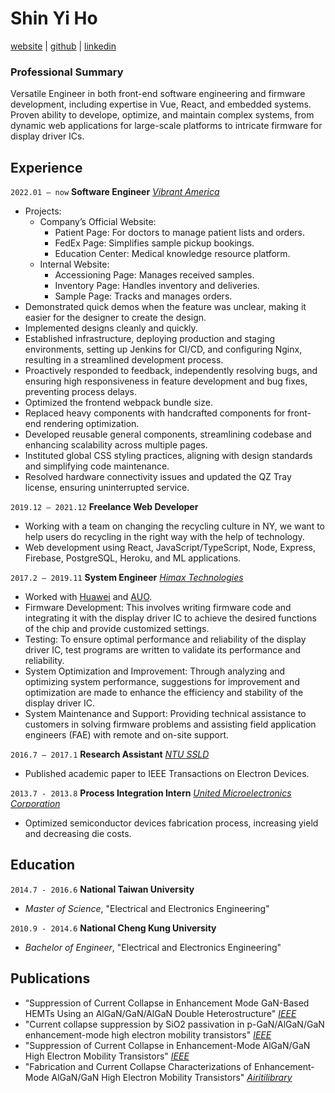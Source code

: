 # Shin Yi Ho

[website](https://shinyiho.github.io/) | [github](https://github.com/shinyiho) | [linkedin](https://www.linkedin.com/in/shinyi-ho-13871b73/)

### **Professional Summary**

Versatile Engineer in both front-end software engineering and firmware development, including expertise in Vue, React, and embedded systems. Proven ability to develope, optimize, and maintain complex systems, from dynamic web applications for large-scale platforms to intricate firmware for display driver ICs.

## Experience

`2022.01 – now` **Software Engineer** [_Vibrant America_](https://www.vibrant-america.com/)

- Projects:
    - Company’s Official Website:
        - Patient Page: For doctors to manage patient lists and orders.
        - FedEx Page: Simplifies sample pickup bookings.
        - Education Center: Medical knowledge resource platform.
    - Internal Website:
        - Accessioning Page: Manages received samples.
        - Inventory Page: Handles inventory and deliveries.
        - Sample Page: Tracks and manages orders.
- Demonstrated quick demos when the feature was unclear, making it easier for the designer to create the design.
- Implemented designs cleanly and quickly.
- Established infrastructure, deploying production and staging environments, setting up Jenkins for CI/CD, and configuring Nginx, resulting in a streamlined development process.
- Proactively responded to feedback, independently resolving bugs, and ensuring high responsiveness in feature development and bug fixes, preventing process delays.
- Optimized the frontend webpack bundle size.
- Replaced heavy components with handcrafted components for front-end rendering optimization.
- Developed reusable general components, streamlining codebase and enhancing scalability across multiple pages.
- Instituted global CSS styling practices, aligning with design standards and simplifying code maintenance.
- Resolved hardware connectivity issues and updated the QZ Tray license, ensuring uninterrupted service.
  
`2019.12 – 2021.12` **Freelance Web Developer**

- Working with a team on changing the recycling culture in NY, we want to help users do recycling in the right way with the help of technology.
- Web development using React, JavaScript/TypeScript, Node, Express, Firebase, PostgreSQL, Heroku, and ML applications.

`2017.2 – 2019.11` **System Engineer** [_Himax Technologies_](https://www.himax.com.tw/)

- Worked with [Huawei](https://www.huawei.com/en/) and [AUO](https://www.auo.com/en-global).
- Firmware Development: This involves writing firmware code and integrating it with the display driver IC to achieve the desired functions of the chip and provide customized settings.
- Testing: To ensure optimal performance and reliability of the display driver IC, test programs are written to validate its performance and reliability.
- System Optimization and Improvement: Through analyzing and optimizing system performance, suggestions for improvement and optimization are made to enhance the efficiency and stability of the display driver IC.
- System Maintenance and Support: Providing technical assistance to customers in solving firmware problems and assisting field application engineers (FAE) with remote and on-site support.

`2016.7 – 2017.1` **Research Assistant** [_NTU SSLD_](http://gipo.ntu.edu.tw/eng/e_p6student-5-detail2.php?sn=30&is_manage=1&title_code=02)

- Published academic paper to IEEE Transactions on Electron Devices.

`2013.7 - 2013.8` **Process Integration Intern** [_United Microelectronics Corporation_](https://www.umc.com/en/home/Index)

- Optimized semiconductor devices fabrication process, increasing yield and decreasing die costs.

## Education

`2014.7 - 2016.6` **National Taiwan University**

- _Master of Science_, "Electrical and Electronics Engineering"

`2010.9 - 2014.6` **National Cheng Kung University**

- _Bachelor of Engineer_, "Electrical and Electronics Engineering"

## Publications

- “Suppression of Current Collapse in Enhancement Mode GaN-Based HEMTs Using an AlGaN/GaN/AlGaN Double Heterostructure" [_IEEE_](https://ieeexplore.ieee.org/abstract/document/7873300)
- "Current collapse suppression by SiO2 passivation in p-GaN/AlGaN/GaN enhancement-mode high electron mobility transistors" [_IEEE_](https://ieeexplore.ieee.org/abstract/document/7528613)
- "Suppression of Current Collapse in Enhancement-Mode AlGaN/GaN High Electron Mobility Transistors" [_IEEE_](https://ieeexplore.ieee.org/abstract/document/7321782)
- "Fabrication and Current Collapse Characterizations of Enhancement-Mode AlGaN/GaN High Electron Mobility Transistors" [_Airitilibrary_](https://www.airitilibrary.com/Publication/alDetailedMesh1?DocID=U0001-2907201611231600)
